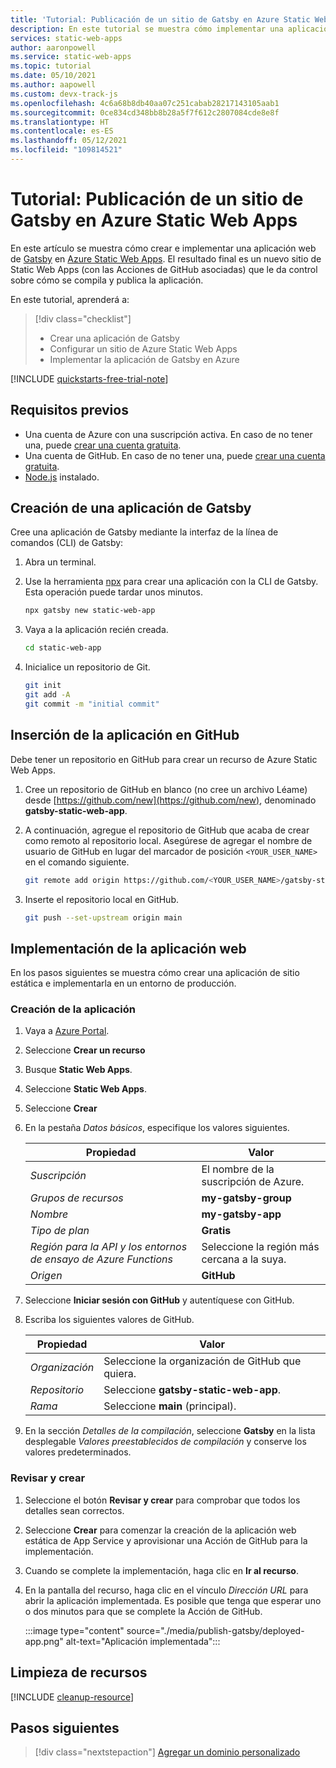 ```yaml
---
title: 'Tutorial: Publicación de un sitio de Gatsby en Azure Static Web Apps'
description: En este tutorial se muestra cómo implementar una aplicación de Gatsby en Azure Static Web Apps.
services: static-web-apps
author: aaronpowell
ms.service: static-web-apps
ms.topic: tutorial
ms.date: 05/10/2021
ms.author: aapowell
ms.custom: devx-track-js
ms.openlocfilehash: 4c6a68b8db40aa07c251cabab28217143105aab1
ms.sourcegitcommit: 0ce834cd348bb8b28a5f7f612c2807084cde8e8f
ms.translationtype: HT
ms.contentlocale: es-ES
ms.lasthandoff: 05/12/2021
ms.locfileid: "109814521"
---
```

# <a name="tutorial-publish-a-gatsby-site-to-azure-static-web-apps"></a>Tutorial: Publicación de un sitio de Gatsby en Azure Static Web Apps

En este artículo se muestra cómo crear e implementar una aplicación web de [Gatsby](https://gatsbyjs.org) en [Azure Static Web Apps](overview.md). El resultado final es un nuevo sitio de Static Web Apps (con las Acciones de GitHub asociadas) que le da control sobre cómo se compila y publica la aplicación.

En este tutorial, aprenderá a:

> [!div class="checklist"]
>
> - Crear una aplicación de Gatsby
> - Configurar un sitio de Azure Static Web Apps
> - Implementar la aplicación de Gatsby en Azure

[!INCLUDE [quickstarts-free-trial-note](../../includes/quickstarts-free-trial-note.md)]

## <a name="prerequisites"></a>Requisitos previos

- Una cuenta de Azure con una suscripción activa. En caso de no tener una, puede [crear una cuenta gratuita](https://azure.microsoft.com/free/).
- Una cuenta de GitHub. En caso de no tener una, puede [crear una cuenta gratuita](https://github.com/join).
- [Node.js](https://nodejs.org) instalado.

## <a name="create-a-gatsby-app"></a>Creación de una aplicación de Gatsby

Cree una aplicación de Gatsby mediante la interfaz de la línea de comandos (CLI) de Gatsby:

1. Abra un terminal.
1. Use la herramienta [npx](https://www.npmjs.com/package/npx) para crear una aplicación con la CLI de Gatsby. Esta operación puede tardar unos minutos.

   ```bash
   npx gatsby new static-web-app
   ```

1. Vaya a la aplicación recién creada.

   ```bash
   cd static-web-app
   ```

1. Inicialice un repositorio de Git.

   ```bash
   git init
   git add -A
   git commit -m "initial commit"
   ```

## <a name="push-your-application-to-github"></a>Inserción de la aplicación en GitHub

Debe tener un repositorio en GitHub para crear un recurso de Azure Static Web Apps.

1. Cree un repositorio de GitHub en blanco (no cree un archivo Léame) desde [https://github.com/new](https://github.com/new), denominado **gatsby-static-web-app**.

1. A continuación, agregue el repositorio de GitHub que acaba de crear como remoto al repositorio local. Asegúrese de agregar el nombre de usuario de GitHub en lugar del marcador de posición `<YOUR_USER_NAME>` en el comando siguiente.

   ```bash
   git remote add origin https://github.com/<YOUR_USER_NAME>/gatsby-static-web-app
   ```

1. Inserte el repositorio local en GitHub.

   ```bash
   git push --set-upstream origin main
   ```

## <a name="deploy-your-web-app"></a>Implementación de la aplicación web

En los pasos siguientes se muestra cómo crear una aplicación de sitio estática e implementarla en un entorno de producción.

### <a name="create-the-application"></a>Creación de la aplicación

1. Vaya a [Azure Portal](https://portal.azure.com).
1. Seleccione **Crear un recurso**
1. Busque **Static Web Apps**.
1. Seleccione **Static Web Apps**.
1. Seleccione **Crear**
1. En la pestaña _Datos básicos_, especifique los valores siguientes.

    | Propiedad | Valor |
    | --- | --- |
    | _Suscripción_ | El nombre de la suscripción de Azure. |
    | _Grupos de recursos_ | **my-gatsby-group**  |
    | _Nombre_ | **my-gatsby-app** |
    | _Tipo de plan_ | **Gratis** |
    | _Región para la API y los entornos de ensayo de Azure Functions_ | Seleccione la región más cercana a la suya. |
    | _Origen_ | **GitHub** |

1. Seleccione **Iniciar sesión con GitHub** y autentíquese con GitHub.

1. Escriba los siguientes valores de GitHub.

    | Propiedad | Valor |
    | --- | --- |
    | _Organización_ | Seleccione la organización de GitHub que quiera. |
    | _Repositorio_ | Seleccione **gatsby-static-web-app**. |
    | _Rama_ | Seleccione **main** (principal). |

1. En la sección _Detalles de la compilación_, seleccione **Gatsby** en la lista desplegable _Valores preestablecidos de compilación_ y conserve los valores predeterminados.

### <a name="review-and-create"></a>Revisar y crear

1. Seleccione el botón **Revisar y crear** para comprobar que todos los detalles sean correctos.

1. Seleccione **Crear** para comenzar la creación de la aplicación web estática de App Service y aprovisionar una Acción de GitHub para la implementación.

1. Cuando se complete la implementación, haga clic en **Ir al recurso**.

1. En la pantalla del recurso, haga clic en el vínculo _Dirección URL_ para abrir la aplicación implementada. Es posible que tenga que esperar uno o dos minutos para que se complete la Acción de GitHub.

   :::image type="content" source="./media/publish-gatsby/deployed-app.png" alt-text="Aplicación implementada":::

## <a name="clean-up-resources"></a>Limpieza de recursos

[!INCLUDE [cleanup-resource](../../includes/static-web-apps-cleanup-resource.md)]

## <a name="next-steps"></a>Pasos siguientes

> [!div class="nextstepaction"]
> [Agregar un dominio personalizado](custom-domain.md)
